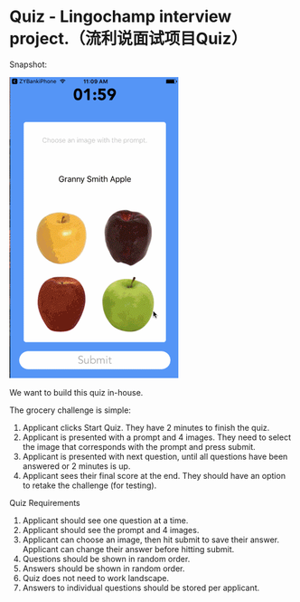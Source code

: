 # Quiz - Lingochamp interview project.（流利说面试项目Quiz）

Snapshot:

![Snapshot](./Snapshot.gif)

We want to build this quiz in-house.

The grocery challenge is simple:

1. Applicant clicks Start Quiz. They have 2 minutes to finish the quiz.
2. Applicant is presented with a prompt and 4 images. They need to select the image that corresponds with the prompt and press submit.
3. Applicant is presented with next question, until all questions have been answered or 2 minutes is up.
4. Applicant sees their final score at the end. They should have an option to retake the challenge (for testing).


Quiz Requirements

1. Applicant should see one question at a time.
2. Applicant should see the prompt and 4 images.
3. Applicant can choose an image, then hit submit to save their answer. Applicant can change their answer before hitting submit.
4. Questions should be shown in random order.
5. Answers should be shown in random order.
6. Quiz does not need to work landscape.
7. Answers to individual questions should be stored per applicant.
